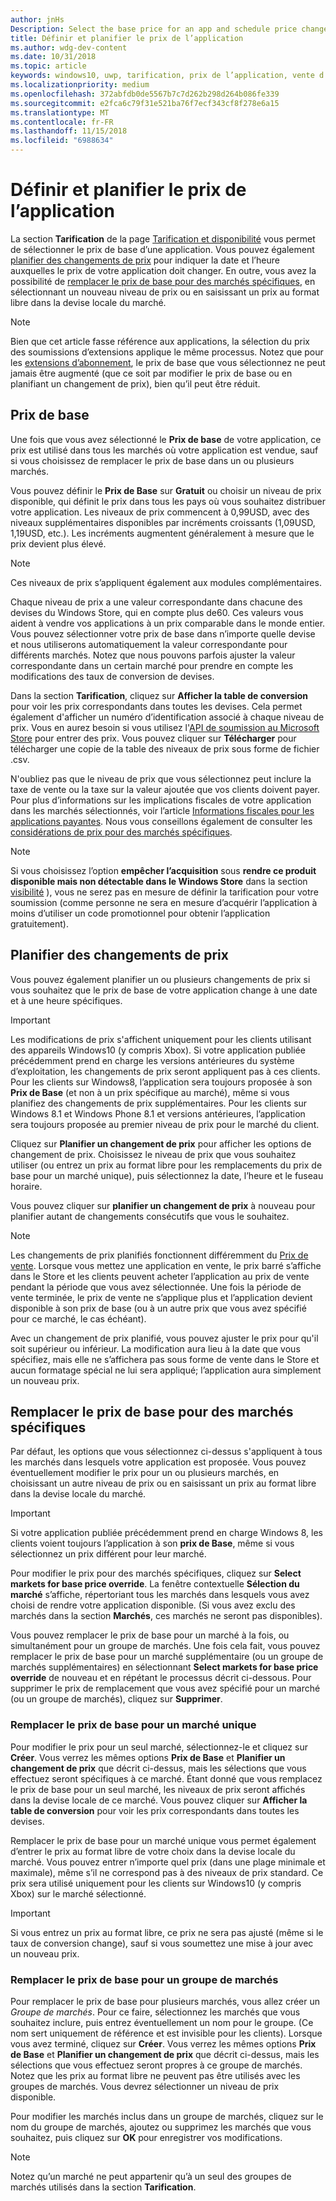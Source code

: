 ```yaml
---
author: jnHs
Description: Select the base price for an app and schedule price changes. You can also customize these options for specific markets.
title: Définir et planifier le prix de l’application
ms.author: wdg-dev-content
ms.date: 10/31/2018
ms.topic: article
keywords: windows10, uwp, tarification, prix de l’application, vente d’applications, modification de prix, prix personnalisé, prix, tarif, coût, remplacer le prix de base, prix au format libre, format libre
ms.localizationpriority: medium
ms.openlocfilehash: 372abfdb0de5567b7c7d262b298d264b086fe339
ms.sourcegitcommit: e2fca6c79f31e521ba76f7ecf343cf8f278e6a15
ms.translationtype: MT
ms.contentlocale: fr-FR
ms.lasthandoff: 11/15/2018
ms.locfileid: "6988634"
---
```

# <a name="set-and-schedule-app-pricing"></a>Définir et planifier le prix de l’application

La section **Tarification** de la page [Tarification et disponibilité](set-app-pricing-and-availability.md) vous permet de sélectionner le prix de base d’une application. Vous pouvez également [planifier des changements de prix](#schedule-price-changes) pour indiquer la date et l’heure auxquelles le prix de votre application doit changer. En outre, vous avez la possibilité de [remplacer le prix de base pour des marchés spécifiques](#override-base-price-for-specific-markets), en sélectionnant un nouveau niveau de prix ou en saisissant un prix au format libre dans la devise locale du marché.

> [!NOTE]
> Bien que cet article fasse référence aux applications, la sélection du prix des soumissions d’extensions applique le même processus. Notez que pour les [extensions d’abonnement](../monetize/enable-subscription-add-ons-for-your-app.md), le prix de base que vous sélectionnez ne peut jamais être augmenté (que ce soit par modifier le prix de base ou en planifiant un changement de prix), bien qu’il peut être réduit.

## <a name="base-price"></a>Prix de base

Une fois que vous avez sélectionné le **Prix de base** de votre application, ce prix est utilisé dans tous les marchés où votre application est vendue, sauf si vous choisissez de remplacer le prix de base dans un ou plusieurs marchés.

Vous pouvez définir le **Prix de Base** sur **Gratuit** ou choisir un niveau de prix disponible, qui définit le prix dans tous les pays où vous souhaitez distribuer votre application. Les niveaux de prix commencent à 0,99USD, avec des niveaux supplémentaires disponibles par incréments croissants (1,09USD, 1,19USD, etc.). Les incréments augmentent généralement à mesure que le prix devient plus élevé. 

> [!NOTE]
> Ces niveaux de prix s’appliquent également aux modules complémentaires. 

Chaque niveau de prix a une valeur correspondante dans chacune des devises du Windows Store, qui en compte plus de60. Ces valeurs vous aident à vendre vos applications à un prix comparable dans le monde entier. Vous pouvez sélectionner votre prix de base dans n’importe quelle devise et nous utiliserons automatiquement la valeur correspondante pour différents marchés. Notez que nous pouvons parfois ajuster la valeur correspondante dans un certain marché pour prendre en compte les modifications des taux de conversion de devises.

Dans la section **Tarification**, cliquez sur **Afficher la table de conversion** pour voir les prix correspondants dans toutes les devises. Cela permet également d'afficher un numéro d’identification associé à chaque niveau de prix. Vous en aurez besoin si vous utilisez l'[API de soumission au Microsoft Store](../monetize/manage-app-submissions.md#price-tiers) pour entrer des prix. Vous pouvez cliquer sur **Télécharger** pour télécharger une copie de la table des niveaux de prix sous forme de fichier .csv.

N'oubliez pas que le niveau de prix que vous sélectionnez peut inclure la taxe de vente ou la taxe sur la valeur ajoutée que vos clients doivent payer. Pour plus d’informations sur les implications fiscales de votre application dans les marchés sélectionnés, voir l’article [Informations fiscales pour les applications payantes](tax-details-for-paid-apps.md). Nous vous conseillons également de consulter les [considérations de prix pour des marchés spécifiques](define-pricing-and-market-selection.md#price-considerations-for-specific-markets).

> [!NOTE]
> Si vous choisissez l’option **empêcher l’acquisition** sous **rendre ce produit disponible mais non détectable dans le Windows Store** dans la section [visibilité](choose-visibility-options.md#discoverability) ), vous ne serez pas en mesure de définir la tarification pour votre soumission (comme personne ne sera en mesure d’acquérir l’application à moins d’utiliser un code promotionnel pour obtenir l’application gratuitement).

## <a name="schedule-price-changes"></a>Planifier des changements de prix

Vous pouvez également planifier un ou plusieurs changements de prix si vous souhaitez que le prix de base de votre application change à une date et à une heure spécifiques. 

> [!IMPORTANT]
> Les modifications de prix s'affichent uniquement pour les clients utilisant des appareils Windows10 (y compris Xbox). Si votre application publiée précédemment prend en charge les versions antérieures du système d’exploitation, les changements de prix seront appliquent pas à ces clients. Pour les clients sur Windows8, l’application sera toujours proposée à son **Prix de Base** (et non à un prix spécifique au marché), même si vous planifiez des changements de prix supplémentaires. Pour les clients sur Windows 8.1 et Windows Phone 8.1 et versions antérieures, l’application sera toujours proposée au premier niveau de prix pour le marché du client.

Cliquez sur **Planifier un changement de prix** pour afficher les options de changement de prix. Choisissez le niveau de prix que vous souhaitez utiliser (ou entrez un prix au format libre pour les remplacements du prix de base pour un marché unique), puis sélectionnez la date, l’heure et le fuseau horaire.

Vous pouvez cliquer sur **planifier un changement de prix** à nouveau pour planifier autant de changements consécutifs que vous le souhaitez.

> [!NOTE]
> Les changements de prix planifiés fonctionnent différemment du [Prix de vente](put-apps-and-add-ons-on-sale.md). Lorsque vous mettez une application en vente, le prix barré s’affiche dans le Store et les clients peuvent acheter l’application au prix de vente pendant la période que vous avez sélectionnée. Une fois la période de vente terminée, le prix de vente ne s’applique plus et l’application devient disponible à son prix de base (ou à un autre prix que vous avez spécifié pour ce marché, le cas échéant).
>
> Avec un changement de prix planifié, vous pouvez ajuster le prix pour qu'il soit supérieur ou inférieur. La modification aura lieu à la date que vous spécifiez, mais elle ne s’affichera pas sous forme de vente dans le Store et aucun formatage spécial ne lui sera appliqué; l’application aura simplement un nouveau prix. 


## <a name="override-base-price-for-specific-markets"></a>Remplacer le prix de base pour des marchés spécifiques

Par défaut, les options que vous sélectionnez ci-dessus s'appliquent à tous les marchés dans lesquels votre application est proposée. Vous pouvez éventuellement modifier le prix pour un ou plusieurs marchés, en choisissant un autre niveau de prix ou en saisissant un prix au format libre dans la devise locale du marché.

> [!IMPORTANT]
> Si votre application publiée précédemment prend en charge Windows 8, les clients voient toujours l’application à son **prix de Base**, même si vous sélectionnez un prix différent pour leur marché.

Pour modifier le prix pour des marchés spécifiques, cliquez sur **Select markets for base price override**. La fenêtre contextuelle **Sélection du marché** s’affiche, répertoriant tous les marchés dans lesquels vous avez choisi de rendre votre application disponible. (Si vous avez exclu des marchés dans la section **Marchés**, ces marchés ne seront pas disponibles). 

Vous pouvez remplacer le prix de base pour un marché à la fois, ou simultanément pour un groupe de marchés. Une fois cela fait, vous pouvez remplacer le prix de base pour un marché supplémentaire (ou un groupe de marchés supplémentaires) en sélectionnant **Select markets for base price override** de nouveau et en répétant le processus décrit ci-dessous. Pour supprimer le prix de remplacement que vous avez spécifié pour un marché (ou un groupe de marchés), cliquez sur **Supprimer**.


### <a name="override-the-base-price-for-a-single-market"></a>Remplacer le prix de base pour un marché unique

Pour modifier le prix pour un seul marché, sélectionnez-le et cliquez sur **Créer**. Vous verrez les mêmes options **Prix de Base** et **Planifier un changement de prix** que décrit ci-dessus, mais les sélections que vous effectuez seront spécifiques à ce marché. Étant donné que vous remplacez le prix de base pour un seul marché, les niveaux de prix seront affichés dans la devise locale de ce marché. Vous pouvez cliquer sur **Afficher la table de conversion** pour voir les prix correspondants dans toutes les devises. 

Remplacer le prix de base pour un marché unique vous permet également d’entrer le prix au format libre de votre choix dans la devise locale du marché. Vous pouvez entrer n’importe quel prix (dans une plage minimale et maximale), même s’il ne correspond pas à des niveaux de prix standard. Ce prix sera utilisé uniquement pour les clients sur Windows10 (y compris Xbox) sur le marché sélectionné. 

> [!IMPORTANT]
> Si vous entrez un prix au format libre, ce prix ne sera pas ajusté (même si le taux de conversion change), sauf si vous soumettez une mise à jour avec un nouveau prix. 

### <a name="override-the-base-price-for-a-market-group"></a>Remplacer le prix de base pour un groupe de marchés

Pour remplacer le prix de base pour plusieurs marchés, vous allez créer un *Groupe de marchés*. Pour ce faire, sélectionnez les marchés que vous souhaitez inclure, puis entrez éventuellement un nom pour le groupe. (Ce nom sert uniquement de référence et est invisible pour les clients). Lorsque vous avez terminé, cliquez sur **Créer**. Vous verrez les mêmes options **Prix de Base** et **Planifier un changement de prix** que décrit ci-dessus, mais les sélections que vous effectuez seront propres à ce groupe de marchés. Notez que les prix au format libre ne peuvent pas être utilisés avec les groupes de marchés. Vous devrez sélectionner un niveau de prix disponible.

Pour modifier les marchés inclus dans un groupe de marchés, cliquez sur le nom du groupe de marchés, ajoutez ou supprimez les marchés que vous souhaitez, puis cliquez sur **OK** pour enregistrer vos modifications. 

> [!NOTE]
> Notez qu’un marché ne peut appartenir qu’à un seul des groupes de marchés utilisés dans la section **Tarification**.





